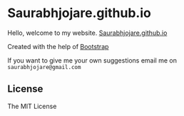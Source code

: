 # Saurabhjojare.github.io
Hello, welcome to my website. [Saurabhjojare.github.io](https://saurabhjojare.github.io)

Created with the help of [Bootstrap](http://getbootstrap.com)

If you want to give me your own suggestions email me on `saurabhjojare@gmail.com`

## License

The MIT License
